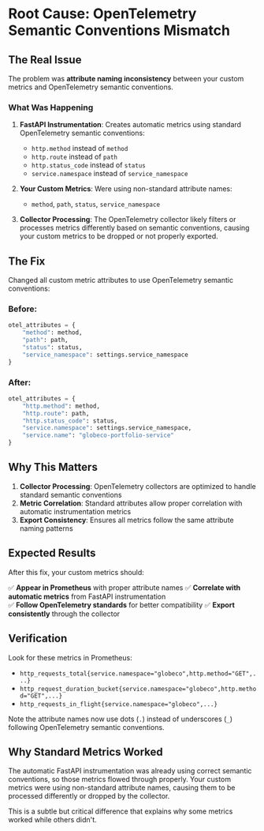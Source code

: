 # Root Cause: OpenTelemetry Semantic Conventions Mismatch

## The Real Issue

The problem was **attribute naming inconsistency** between your custom metrics and OpenTelemetry semantic conventions.

### What Was Happening

1. **FastAPI Instrumentation**: Creates automatic metrics using standard OpenTelemetry semantic conventions:
   - `http.method` instead of `method`
   - `http.route` instead of `path` 
   - `http.status_code` instead of `status`
   - `service.namespace` instead of `service_namespace`

2. **Your Custom Metrics**: Were using non-standard attribute names:
   - `method`, `path`, `status`, `service_namespace`

3. **Collector Processing**: The OpenTelemetry collector likely filters or processes metrics differently based on semantic conventions, causing your custom metrics to be dropped or not properly exported.

## The Fix

Changed all custom metric attributes to use OpenTelemetry semantic conventions:

### Before:
```python
otel_attributes = {
    "method": method,
    "path": path, 
    "status": status,
    "service_namespace": settings.service_namespace
}
```

### After:
```python
otel_attributes = {
    "http.method": method,
    "http.route": path,
    "http.status_code": status,
    "service.namespace": settings.service_namespace,
    "service.name": "globeco-portfolio-service"
}
```

## Why This Matters

1. **Collector Processing**: OpenTelemetry collectors are optimized to handle standard semantic conventions
2. **Metric Correlation**: Standard attributes allow proper correlation with automatic instrumentation metrics
3. **Export Consistency**: Ensures all metrics follow the same attribute naming patterns

## Expected Results

After this fix, your custom metrics should:

✅ **Appear in Prometheus** with proper attribute names
✅ **Correlate with automatic metrics** from FastAPI instrumentation  
✅ **Follow OpenTelemetry standards** for better compatibility
✅ **Export consistently** through the collector

## Verification

Look for these metrics in Prometheus:
- `http_requests_total{service.namespace="globeco",http.method="GET",...}`
- `http_request_duration_bucket{service.namespace="globeco",http.method="GET",...}`
- `http_requests_in_flight{service.namespace="globeco",...}`

Note the attribute names now use dots (`.`) instead of underscores (`_`) following OpenTelemetry semantic conventions.

## Why Standard Metrics Worked

The automatic FastAPI instrumentation was already using correct semantic conventions, so those metrics flowed through properly. Your custom metrics were using non-standard attribute names, causing them to be processed differently or dropped by the collector.

This is a subtle but critical difference that explains why some metrics worked while others didn't.
